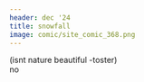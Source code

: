 ```yaml
---
header: dec '24
title: snowfall
image: comic/site_comic_368.png
---
```

(isnt nature beautiful -toster)  
no
